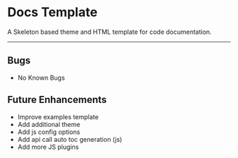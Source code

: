 ﻿# Docs Template  
A Skeleton based theme and HTML template for code documentation.

---

## Bugs
- No Known Bugs

## Future Enhancements
- Improve examples template
- Add additional theme
- Add js config options
- Add api call auto toc generation (js)
- Add more JS plugins